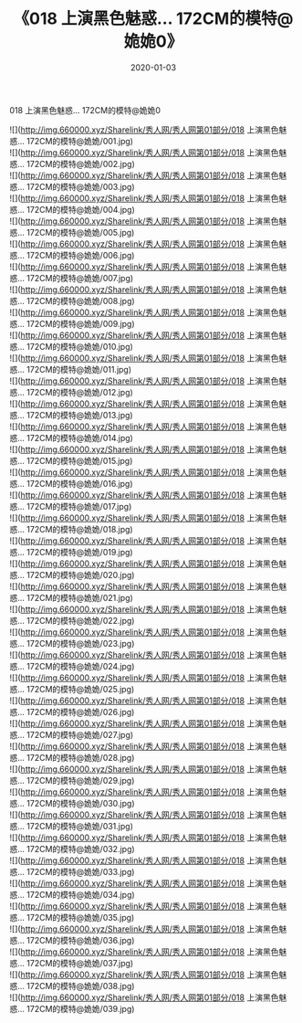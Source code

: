 ﻿---
layout: post
title:  《018 上演黑色魅惑… 172CM的模特@姽姽0》
date:   2020-01-03
img: http://img.660000.xyz/Sharelink/秀人网/秀人网第01部分/018 上演黑色魅惑… 172CM的模特@姽姽0/000.jpg
categories: [美女, 清纯, 唯美]
---

018 上演黑色魅惑… 172CM的模特@姽姽0

  ![](http://img.660000.xyz/Sharelink/秀人网/秀人网第01部分/018 上演黑色魅惑… 172CM的模特@姽姽/001.jpg) <br> ![](http://img.660000.xyz/Sharelink/秀人网/秀人网第01部分/018 上演黑色魅惑… 172CM的模特@姽姽/002.jpg) <br> ![](http://img.660000.xyz/Sharelink/秀人网/秀人网第01部分/018 上演黑色魅惑… 172CM的模特@姽姽/003.jpg) <br> ![](http://img.660000.xyz/Sharelink/秀人网/秀人网第01部分/018 上演黑色魅惑… 172CM的模特@姽姽/004.jpg) <br> ![](http://img.660000.xyz/Sharelink/秀人网/秀人网第01部分/018 上演黑色魅惑… 172CM的模特@姽姽/005.jpg) <br> ![](http://img.660000.xyz/Sharelink/秀人网/秀人网第01部分/018 上演黑色魅惑… 172CM的模特@姽姽/006.jpg) <br> ![](http://img.660000.xyz/Sharelink/秀人网/秀人网第01部分/018 上演黑色魅惑… 172CM的模特@姽姽/007.jpg) <br> ![](http://img.660000.xyz/Sharelink/秀人网/秀人网第01部分/018 上演黑色魅惑… 172CM的模特@姽姽/008.jpg) <br> ![](http://img.660000.xyz/Sharelink/秀人网/秀人网第01部分/018 上演黑色魅惑… 172CM的模特@姽姽/009.jpg) <br> ![](http://img.660000.xyz/Sharelink/秀人网/秀人网第01部分/018 上演黑色魅惑… 172CM的模特@姽姽/010.jpg) <br> ![](http://img.660000.xyz/Sharelink/秀人网/秀人网第01部分/018 上演黑色魅惑… 172CM的模特@姽姽/011.jpg) <br> ![](http://img.660000.xyz/Sharelink/秀人网/秀人网第01部分/018 上演黑色魅惑… 172CM的模特@姽姽/012.jpg) <br> ![](http://img.660000.xyz/Sharelink/秀人网/秀人网第01部分/018 上演黑色魅惑… 172CM的模特@姽姽/013.jpg) <br> ![](http://img.660000.xyz/Sharelink/秀人网/秀人网第01部分/018 上演黑色魅惑… 172CM的模特@姽姽/014.jpg) <br> ![](http://img.660000.xyz/Sharelink/秀人网/秀人网第01部分/018 上演黑色魅惑… 172CM的模特@姽姽/015.jpg) <br> ![](http://img.660000.xyz/Sharelink/秀人网/秀人网第01部分/018 上演黑色魅惑… 172CM的模特@姽姽/016.jpg) <br> ![](http://img.660000.xyz/Sharelink/秀人网/秀人网第01部分/018 上演黑色魅惑… 172CM的模特@姽姽/017.jpg) <br> ![](http://img.660000.xyz/Sharelink/秀人网/秀人网第01部分/018 上演黑色魅惑… 172CM的模特@姽姽/018.jpg) <br> ![](http://img.660000.xyz/Sharelink/秀人网/秀人网第01部分/018 上演黑色魅惑… 172CM的模特@姽姽/019.jpg) <br> ![](http://img.660000.xyz/Sharelink/秀人网/秀人网第01部分/018 上演黑色魅惑… 172CM的模特@姽姽/020.jpg) <br> ![](http://img.660000.xyz/Sharelink/秀人网/秀人网第01部分/018 上演黑色魅惑… 172CM的模特@姽姽/021.jpg) <br> ![](http://img.660000.xyz/Sharelink/秀人网/秀人网第01部分/018 上演黑色魅惑… 172CM的模特@姽姽/022.jpg) <br> ![](http://img.660000.xyz/Sharelink/秀人网/秀人网第01部分/018 上演黑色魅惑… 172CM的模特@姽姽/023.jpg) <br> ![](http://img.660000.xyz/Sharelink/秀人网/秀人网第01部分/018 上演黑色魅惑… 172CM的模特@姽姽/024.jpg) <br> ![](http://img.660000.xyz/Sharelink/秀人网/秀人网第01部分/018 上演黑色魅惑… 172CM的模特@姽姽/025.jpg) <br> ![](http://img.660000.xyz/Sharelink/秀人网/秀人网第01部分/018 上演黑色魅惑… 172CM的模特@姽姽/026.jpg) <br> ![](http://img.660000.xyz/Sharelink/秀人网/秀人网第01部分/018 上演黑色魅惑… 172CM的模特@姽姽/027.jpg) <br> ![](http://img.660000.xyz/Sharelink/秀人网/秀人网第01部分/018 上演黑色魅惑… 172CM的模特@姽姽/028.jpg) <br> ![](http://img.660000.xyz/Sharelink/秀人网/秀人网第01部分/018 上演黑色魅惑… 172CM的模特@姽姽/029.jpg) <br> ![](http://img.660000.xyz/Sharelink/秀人网/秀人网第01部分/018 上演黑色魅惑… 172CM的模特@姽姽/030.jpg) <br> ![](http://img.660000.xyz/Sharelink/秀人网/秀人网第01部分/018 上演黑色魅惑… 172CM的模特@姽姽/031.jpg) <br> ![](http://img.660000.xyz/Sharelink/秀人网/秀人网第01部分/018 上演黑色魅惑… 172CM的模特@姽姽/032.jpg) <br> ![](http://img.660000.xyz/Sharelink/秀人网/秀人网第01部分/018 上演黑色魅惑… 172CM的模特@姽姽/033.jpg) <br> ![](http://img.660000.xyz/Sharelink/秀人网/秀人网第01部分/018 上演黑色魅惑… 172CM的模特@姽姽/034.jpg) <br> ![](http://img.660000.xyz/Sharelink/秀人网/秀人网第01部分/018 上演黑色魅惑… 172CM的模特@姽姽/035.jpg) <br> ![](http://img.660000.xyz/Sharelink/秀人网/秀人网第01部分/018 上演黑色魅惑… 172CM的模特@姽姽/036.jpg) <br> ![](http://img.660000.xyz/Sharelink/秀人网/秀人网第01部分/018 上演黑色魅惑… 172CM的模特@姽姽/037.jpg) <br> ![](http://img.660000.xyz/Sharelink/秀人网/秀人网第01部分/018 上演黑色魅惑… 172CM的模特@姽姽/038.jpg) <br> ![](http://img.660000.xyz/Sharelink/秀人网/秀人网第01部分/018 上演黑色魅惑… 172CM的模特@姽姽/039.jpg) <br>